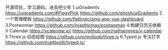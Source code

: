 开源项目，学习源码，进击吧少年
1.uiGradients
https://uigradients.com/#PiggyPink
https://github.com/ghosh/uiGradients
2.一个管理模板
https://github.com/flatlogic/sing-app-vue-dashboard
3.Postwoman
https://github.com/liyasthomas/postwoman
4.构建日历无依赖V Calendar
https://vcalendar.io/
https://github.com/nathanreyes/v-calendar
5.Three.js 动态绘图
https://github.com/mrdoob/three.js
6.Typed.js 专注打字
https://github.com/mattboldt/typed.js/

